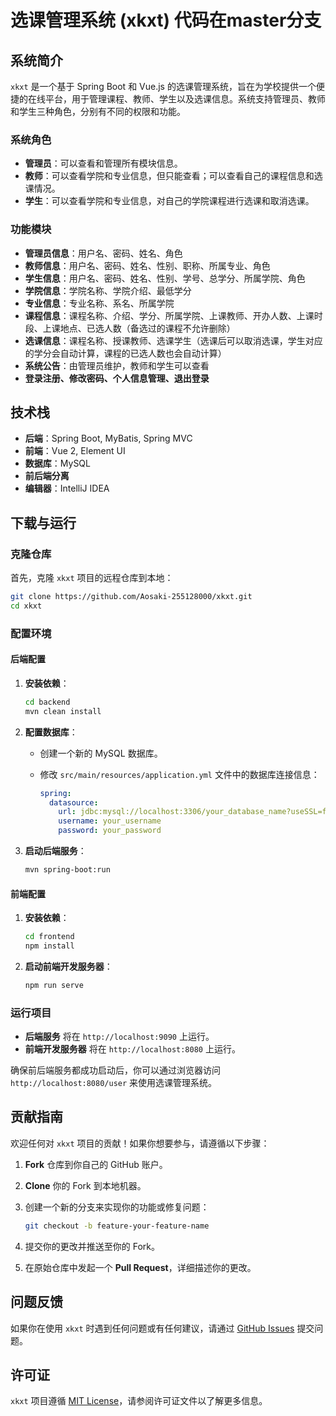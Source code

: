 # 选课管理系统 (xkxt) 代码在master分支

## 系统简介

`xkxt` 是一个基于 Spring Boot 和 Vue.js 的选课管理系统，旨在为学校提供一个便捷的在线平台，用于管理课程、教师、学生以及选课信息。系统支持管理员、教师和学生三种角色，分别有不同的权限和功能。

### 系统角色

- **管理员**：可以查看和管理所有模块信息。
- **教师**：可以查看学院和专业信息，但只能查看；可以查看自己的课程信息和选课情况。
- **学生**：可以查看学院和专业信息，对自己的学院课程进行选课和取消选课。

### 功能模块

- **管理员信息**：用户名、密码、姓名、角色
- **教师信息**：用户名、密码、姓名、性别、职称、所属专业、角色
- **学生信息**：用户名、密码、姓名、性别、学号、总学分、所属学院、角色
- **学院信息**：学院名称、学院介绍、最低学分
- **专业信息**：专业名称、系名、所属学院
- **课程信息**：课程名称、介绍、学分、所属学院、上课教师、开办人数、上课时段、上课地点、已选人数（备选过的课程不允许删除）
- **选课信息**：课程名称、授课教师、选课学生（选课后可以取消选课，学生对应的学分会自动计算，课程的已选人数也会自动计算）
- **系统公告**：由管理员维护，教师和学生可以查看
- **登录注册、修改密码、个人信息管理、退出登录**

## 技术栈

- **后端**：Spring Boot, MyBatis, Spring MVC
- **前端**：Vue 2, Element UI
- **数据库**：MySQL
- **前后端分离**
- **编辑器**：IntelliJ IDEA

## 下载与运行

### 克隆仓库

首先，克隆 `xkxt` 项目的远程仓库到本地：

```bash
git clone https://github.com/Aosaki-255128000/xkxt.git
cd xkxt
```

### 配置环境

#### 后端配置

1. **安装依赖**：

   ```bash
   cd backend
   mvn clean install
   ```

2. **配置数据库**：

   - 创建一个新的 MySQL 数据库。

   - 修改 `src/main/resources/application.yml` 文件中的数据库连接信息：

     ```yaml
     spring:
       datasource:
         url: jdbc:mysql://localhost:3306/your_database_name?useSSL=false&serverTimezone=UTC
         username: your_username
         password: your_password
     ```

3. **启动后端服务**：

   ```bash
   mvn spring-boot:run
   ```

#### 前端配置

1. **安装依赖**：

   ```bash
   cd frontend
   npm install
   ```

2. **启动前端开发服务器**：

   ```bash
   npm run serve
   ```

### 运行项目

- **后端服务** 将在 `http://localhost:9090` 上运行。
- **前端开发服务器** 将在 `http://localhost:8080` 上运行。

确保前后端服务都成功启动后，你可以通过浏览器访问 `http://localhost:8080/user` 来使用选课管理系统。

## 贡献指南

欢迎任何对 `xkxt` 项目的贡献！如果你想要参与，请遵循以下步骤：

1. **Fork** 仓库到你自己的 GitHub 账户。

2. **Clone** 你的 Fork 到本地机器。

3. 创建一个新的分支来实现你的功能或修复问题：

   ```bash
   git checkout -b feature-your-feature-name
   ```

4. 提交你的更改并推送至你的 Fork。

5. 在原始仓库中发起一个 **Pull Request**，详细描述你的更改。

## 问题反馈

如果你在使用 `xkxt` 时遇到任何问题或有任何建议，请通过 [GitHub Issues](https://github.com/Aosaki-255128000/xkxt/issues) 提交问题。

## 许可证

`xkxt` 项目遵循 [MIT License](LICENSE)，请参阅许可证文件以了解更多信息。
